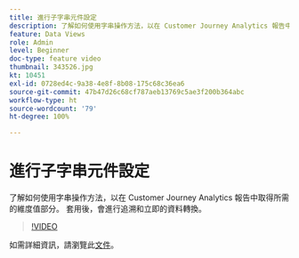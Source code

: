 ```yaml
---
title: 進行子字串元件設定
description: 了解如何使用字串操作方法，以在 Customer Journey Analytics 報告中取得所需的維度值部分。 套用後，會進行追溯和立即的資料轉換。
feature: Data Views
role: Admin
level: Beginner
doc-type: feature video
thumbnail: 343526.jpg
kt: 10451
exl-id: 0728ed4c-9a38-4e8f-8b08-175c68c36ea6
source-git-commit: 47b47d26c68cf787aeb13769c5ae3f200b364abc
workflow-type: ht
source-wordcount: '79'
ht-degree: 100%

---
```


# 進行子字串元件設定

了解如何使用字串操作方法，以在 Customer Journey Analytics 報告中取得所需的維度值部分。 套用後，會進行追溯和立即的資料轉換。

>[!VIDEO](https://video.tv.adobe.com/v/343526/?quality=12&learn=on)

如需詳細資訊，請瀏覽此[文件](https://experienceleague.adobe.com/docs/analytics-platform/using/cja-dataviews/component-settings/substring.html)。
